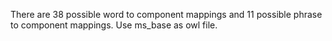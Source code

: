 There are 38 possible word to component mappings and 11 possible phrase to component mappings.
Use ms_base as owl file.